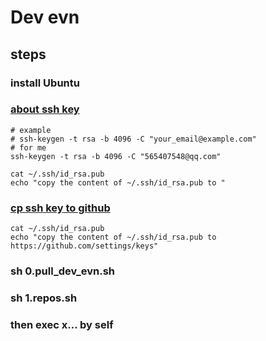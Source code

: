 # Dev evn

## steps
### install Ubuntu
### [about ssh key](https://help.github.com/en/github/authenticating-to-github/generating-a-new-ssh-key-and-adding-it-to-the-ssh-agent)
```
# example
# ssh-keygen -t rsa -b 4096 -C "your_email@example.com"
# for me
ssh-keygen -t rsa -b 4096 -C "565407548@qq.com"

cat ~/.ssh/id_rsa.pub
echo "copy the content of ~/.ssh/id_rsa.pub to "

```
### [cp ssh key to github](https://help.github.com/en/github/authenticating-to-github/adding-a-new-ssh-key-to-your-github-account)
```
cat ~/.ssh/id_rsa.pub
echo "copy the content of ~/.ssh/id_rsa.pub to https://github.com/settings/keys"
```
### sh 0.pull\_dev\_evn.sh
### sh 1.repos.sh
### then exec x... by self

